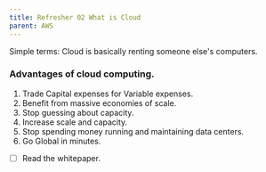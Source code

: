 ```yaml
---
title: Refresher 02 What is Cloud
parent: AWS
---
```


Simple terms: Cloud is basically renting someone else's computers.
### Advantages of cloud computing.

1. Trade Capital expenses for Variable expenses.
2. Benefit from massive economies of scale.
3. Stop guessing about capacity.
4. Increase scale and capacity.
5. Stop spending money running and maintaining data centers.
6. Go Global in minutes.



- [ ] Read the whitepaper.
